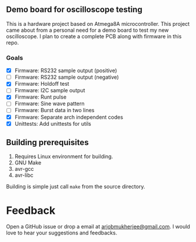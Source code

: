 ## Demo board for oscilloscope testing

This is a hardware project based on Atmega8A microcontroller. This project came about from a
personal need for a demo board to test my new oscilloscope. I plan to create a complete PCB
along with firmware in this repo.

### Goals

- [X] Firmware: RS232 sample output (positive)
- [ ] Firmware: RS232 sample output (negative)
- [X] Firmware: Holdoff test
- [ ] Firmware: I2C sample output
- [X] Firmware: Runt pulse
- [ ] Firmware: Sine wave pattern
- [ ] Firmware: Burst data in two lines
- [X] Firmware: Separate arch independent codes
- [X] Unittests: Add unittests for utils

## Building prerequisites

1. Requires Linux environment for building.
2. GNU Make
3. avr-gcc
4. avr-libc

Building is simple just call `make` from the source directory.

# Feedback

Open a GitHub issue or drop a email at arjobmukherjee@gmail.com. I would love to hear your
suggestions and feedbacks.
